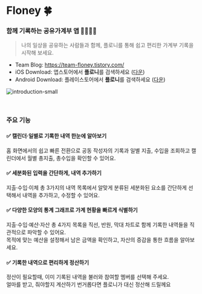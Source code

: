# Floney 🍀

### 함께 기록하는 공유가계부 앱 👩‍👩‍👧‍👧

> 나의 일상을 공유하는 사람들과 함께, 플로니를 통해 쉽고 편리한 가계부 기록을 시작해 보세요.

- Team Blog: https://team-floney.tistory.com/
- iOS Download: 앱스토어에서 **플로니**를 검색하세요 ([다운](https://apps.apple.com/kr/app/%ED%94%8C%EB%A1%9C%EB%8B%88-floney/id6462989500))
- Android Download: 플레이스토어에서 **플로니**를 검색하세요 ([다운](https://play.google.com/store/apps/details?id=com.aos.floney))

![introduction-small](https://github.com/Floney-2023/.github/assets/64001680/6df4fe90-4970-4d41-aa33-639a976c5b13)

<br>

### 주요 기능

#### ✅ 캘린더·일별로 기록한 내역 한눈에 알아보기

홈 화면에서의 쉽고 빠른 전환으로 공동 작성자의 기록과 일별 지출, 수입을 조회하고 캘린더에서 월별 총지출, 총수입을 확인할 수 있어요.

#### ✅ 세분화된 입력을 간단하게, 내역 추가하기

지출·수입·이체 총 3가지의 내역 목록에서 알맞게 분류된 세분화된 요소를 간단하게 선택해서 내역을 추가하고, 수정할 수 있어요.

#### ✅ 다양한 모양의 통계 그래프로 가계 현황을 빠르게 식별하기

지출·수입·예산·자산 총 4가지 목록을 직선, 반원, 막대 차트로 함께 기록한 내역들을 직관적으로 파악할 수 있어요. <br>
목적에 맞는 예산을 설정해서 남은 금액을 확인하고, 자산의 증감을 통한 흐름을 알아보세요.

#### ✅ 기록한 내역으로 편리하게 정산하기

정산이 필요할때, 이미 기록된 내역을 불러와 참여할 멤버를 선택해 주세요. <br>
얼마를 받고, 줘야할지 계산하기 번거롭다면 플로니가 대신 정산해 드릴께요

